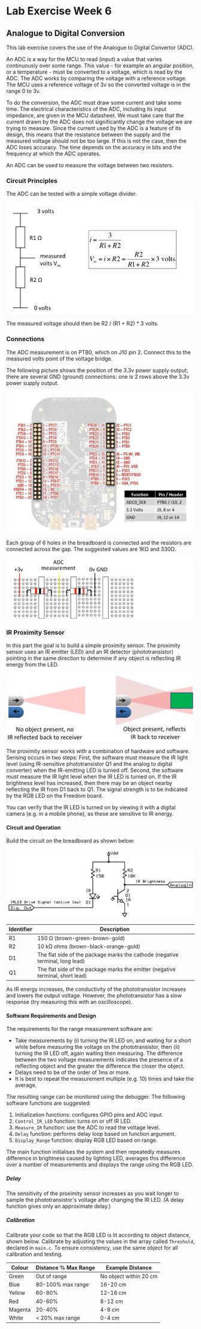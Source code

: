 # Lab Exercise Week 6

## Analogue to Digital Conversion

This lab exercise covers the use of the Analogue to Digital Convertor (ADC).

An ADC is a way for the MCU to read (input) a value that varies continuously
over some range. This value - for example an angular position, or a temperature
\- must be converted to a voltage, which is read by the ADC. The ADC works by
comparing the voltage with a reference voltage. The MCU uses a reference voltage
of 3v so the converted voltage is in the range 0 to 3v.

To do the conversion, the ADC must draw some current and take some time. The
electrical characteristics of the ADC, including its input impedance, are given
in the MCU datasheet. We must take care that the current drawn by the ADC does
not significantly change the voltage we are trying to measure. Since the current
used by the ADC is a feature of its design, this means that the resistance
between the supply and the measured voltage should not be too large. If this is
not the case, then the ADC loses accuracy. The time depends on the accuracy in
bits and the frequency at which the ADC operates.

An ADC can be used to measure the voltage between two resisters.

### Circuit Principles

The ADC can be tested with a simple voltage divider.

![Circuit diagram](images/circuit_diagram.png)

The measured voltage should then be R2 / (R1 + R2) * 3 volts.

### Connections

The ADC measurement is on PTB0, which on J10 pin 2. Connect this to the measured
volts point of the voltage bridge.

The following picture shows the position of the 3.3v power supply output; there
are several GND (ground) connections: one is 2 rows above the 3.3v power supply
output.

![Connections](images/connections.png)

Each group of 6 holes in the breadboard is connected and the resistors are
connected across the gap. The suggested values are 1KΩ and 330Ω.

![Breadboard connections](images/breadboard_connections.png)

### IR Proximity Sensor

In this part the goal is to build a simple proximity sensor. The proximity
sensor uses an IR emitter (LED) and an IR detector (phototransistor) pointing in
the same direction to determine if any object is reflecting IR energy from the
LED.

![Proximity sensor](images/proximity_sensor.png)

The proximity sensor works with a combination of hardware and software. Sensing
occurs in two steps: First, the software must measure the IR light level (using
IR-sensitive phototransistor Q1 and the analog to digital converter) when the
IR-emitting LED is turned off. Second, the software must measure the IR light
level when the IR LED is turned on. If the IR brightness level has increased,
then there may be an object nearby reflecting the IR from D1 back to Q1. The
signal strength is to be indicated by the RGB LED on the Freedom board.

You can verify that the IR LED is turned on by viewing it with a digital camera
(e.g. in a mobile phone), as these are sensitive to IR energy.

#### Circuit and Operation

Build the circuit on the breadboard as shown below:

![Breadboard circuit diagram](images/breadboard_circuit_diagram.png)

| Identifier | Description                                                                    |
| ---------- | ------------------------------------------------------------------------------ |
| R1         | 150 Ω (brown-green-brown-gold)                                                 |
| R2         | 10 kΩ ohms (brown-black-orange-gold)                                           |
| D1         | The flat side of the package marks the cathode (negative terminal, long lead)  |
| Q1         | The flat side of the package marks the emitter (negative terminal, short lead) |

As IR energy increases, the conductivity of the phototransistor increases and
lowers the output voltage. However, the phototransistor has a slow response (try
measuring this with an oscilloscope).

#### Software Requirements and Design

The requirements for the range measurement software are:

- Take measurements by (i) turning the IR LED on, and waiting for a short while
  before measuring the voltage on the phototransistor, then (ii) turning the IR
  LED off, again waiting then measuring. The difference between the two voltage
  measurements indicates the presence of a reflecting object and the greater the
  difference the closer the object.
- Delays need to be of the order of 1ms or more.
- It is best to repeat the measurement multiple (e.g. 10) times and take the
  average.

The resulting range can be monitored using the debugger. The following software
functions are suggested:

1. Initialization functions: configures GPIO pins and ADC input.
2. `Control_IR_LED` function: turns on or off IR LED.
3. `Measure_IR` function: use the ADC to read the voltage level.
4. `Delay` function: performs delay loop based on function argument.
5. `Display_Range` function: display RGB LED based on range.

The main function initialises the system and then repeatedly measures difference
in brightness caused by lighting LED, averages this difference over a number of
measurements and displays the range using the RGB LED.

##### Delay

The sensitivity of the proximity sensor increases as you wait longer to sample the
phototransistor's voltage after changing the IR LED. (A delay function gives
only an approximate delay.)

##### Calibration

Calibrate your code so that the RGB LED is lit according to object distance,
shown below. Calibrate by adjusting the values in the array called `Threshold`,
declared in `main.c`. To ensure consistency, use the same object for all
calibration and testing.

| Colour  | Distance % Max Range | Example Distance       |
| ------- | -------------------- | ---------------------- |
| Green   | Out of range         | No object within 20 cm |
| Blue    | 80-100% max range    | 16-20 cm               |
| Yellow  | 60-80%               | 12-16 cm               |
| Red     | 40-60%               | 8-12 cm                |
| Magenta | 20-40%               | 4-8 cm                 |
| White   | < 20% max range      | 0-4 cm                 |
